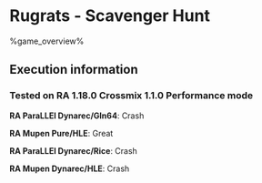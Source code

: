 # Rugrats - Scavenger Hunt 

%game_overview%

## Execution information

### Tested on RA 1.18.0 Crossmix 1.1.0 Performance mode

**RA ParaLLEl Dynarec/Gln64**: Crash

**RA Mupen Pure/HLE**: Great

**RA ParaLLEl Dynarec/Rice**: Crash

**RA Mupen Dynarec/HLE**: Crash